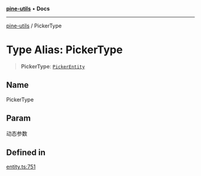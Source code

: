 [**pine-utils**](../README.md) • **Docs**

***

[pine-utils](../globals.md) / PickerType

# Type Alias: PickerType

> **PickerType**: [`PickerEntity`](../interfaces/PickerEntity.md)

## Name

PickerType

## Param

动态参数

## Defined in

[entity.ts:751](https://github.com/byzhyt/pine-utils/blob/924fa77904d2b99c7ab94631f9f8a700b695aa96/src/entity.ts#L751)
